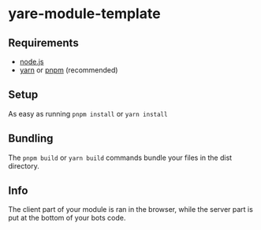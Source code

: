 # yare-module-template
## Requirements
* [node.js](https://nodejs.org)
* [yarn](https://yarnpkg.com/) or [pnpm](https://pnpm.io) (recommended)
## Setup
As easy as running `pnpm install` or `yarn install`
## Bundling
The `pnpm build` or `yarn build` commands bundle your files in the dist directory.
## Info
The client part of your module is ran in the browser, while the server part is put at the bottom of your bots code. 